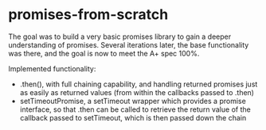 # promises-from-scratch
The goal was to build a very basic promises library to gain a deeper understanding of promises. Several iterations later, the base functionality was there, and the goal is now to meet the A+ spec 100%.

Implemented functionality:
- .then(), with full chaining capability, and handling returned promises just as easily as returned values (from within the callbacks passed to .then)
- setTimeoutPromise, a setTimeout wrapper which provides a promise interface, so that .then can be called to retrieve the return value of the callback passed to setTimeout, which is then passed down the chain

